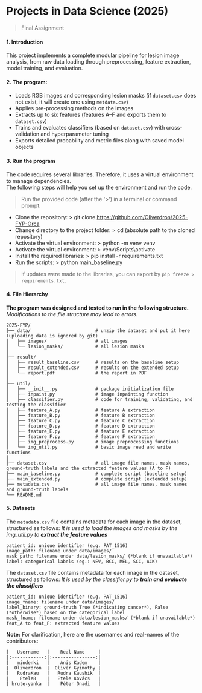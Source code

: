 # Projects in Data Science (2025)
> Final Assignment

#### 1. Introduction

This project implements a complete modular pipeline for lesion image analysis, from raw data loading through preprocessing, feature extraction, model training, and evaluation.

#### 2. The program:
- Loads RGB images and corresponding lesion masks (if `dataset.csv` does not exist, it will create one using `metdata.csv`)
- Applies pre-processing methods on the images
- Extracts up to six features (features A–F and exports them to `dataset.csv`)
- Trains and evaluates classifiers (based on `dataset.csv`) with cross-validation and hyperparameter tuning
- Exports detailed probability and metric files along with saved model objects

#### 3. Run the program
The code requires several libraries. Therefore, it uses a virtual environment to manage dependencies.\
The following steps will help you set up the environment and run the code.

> Run the provided code (after the '>') in a terminal or command prompt.
- Clone the repository: > git clone https://github.com/Oliverdron/2025-FYP-Orca
- Change directory to the project folder: > cd (absolute path to the cloned repository)
- Activate the virtual environment: > python -m venv venv
- Activate the virtual environment: > venv\Scripts\activate
- Install the required libraries: > pip install -r requirements.txt
- Run the scripts: > python main_baseline.py

> If updates were made to the libraries, you can export by `pip freeze > requirements.txt`.

#### 4. File Hierarchy

**The program was designed and tested to run in the following structure.**
*Modifications to the file structure may lead to errors.*

```
2025-FYP/
├── data/                        # unzip the dataset and put it here (uploading data is ignored by git)
│   ├── images/                  # all images
│   └── lesion_masks/            # all lesion masks
│ 
├── result/
│   ├── result_baseline.csv      # results on the baseline setup
│   ├── result_extended.csv      # results on the extended setup
│   └── report.pdf               # the report in PDF
│ 
├── util/
│   ├── __init__.py              # package initialization file
│   ├── inpaint.py               # image inpainting function
│   ├── classifier.py            # code for training, validating, and testing the classifier
│   ├── feature_A.py             # feature A extraction
│   ├── feature_B.py             # feature B extraction
│   ├── feature_C.py             # feature C extraction
│   ├── feature_D.py             # feature D extraction
│   ├── feature_E.py             # feature E extraction
│   ├── feature_F.py             # feature F extraction
│   ├── img_preprocess.py        # image preprocessing functions
│   └── img_util.py              # basic image read and write functions
│ 
├── dataset.csv                  # all image file names, mask names, ground-truth labels and the extracted feature values (A to F)
├── main_baseline.py             # complete script (baseline setup)
├── main_extended.py             # complete script (extended setup)
├── metadata.csv                 # all image file names, mask names and ground-truth labels
└── README.md
```

#### 5. Datasets

The `metadata.csv` file contains metadata for each image in the dataset, structured as follows:
*It is used to load the images and masks by the img_util.py to **extract the feature values***
```
patient_id: unique identifier (e.g. PAT_1516)
image_path: filename under data/images/
mask_path: filename under data/lesion_masks/ (*blank if unavailable*)
label: categorical labels (eg.: NEV, BCC, MEL, SCC, ACK)
```

The `dataset.csv` file contains metadata for each image in the dataset, structured as follows:
*It is used by the classifier.py to **train and evaluate the classifiers***
```
patient_id: unique identifier (e.g. PAT_1516)
image_fname: filename under data/images/
label_binary: ground-truth True (*indicating cancer*), False (*otherwise*) based on the categorical label
mask_fname: filename under data/lesion_masks/ (*blank if unavailable*)
feat_A to feat_F: extracted feature values
```

**Note:**
For clarification, here are the usernames and real-names of the contributors:
```
|   Username   |    Real Name     |
|:------------:|:----------------:|
|   mindenki   |    Anis Kadem    |
|  Oliverdron  |  Olivér Gyimóthy |
|   RudraKau   |   Rudra Kaushik  |
|    Etele8    |   Etele Kovács   |
| brute-yanka  |    Péter Ónadi   |
```